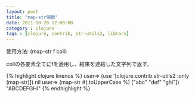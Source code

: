 ```yaml
---
layout: post
title: "map-str関数"
date: 2011-10-28 12:00:00
category : clojure
tags : [clojure, contrib, str-utils2, library]
---
```

使用方法: (map-str f coll)

collの各要素全てにfを適用し、結果を連結した文字列で返す。

<!--more-->

{% highlight clojure linenos %}
user=> (use '[clojure.contrib.str-utils2 :only (map-str)])
nil
user=> (map-str #(.toUpperCase %) ["abc" "def" "ghi"])
"ABCDEFGHI"
{% endhighlight %}

